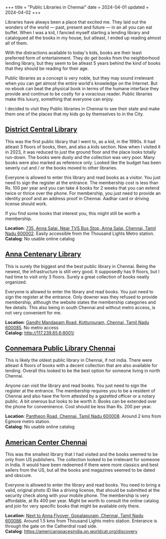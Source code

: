 +++
title = "Public Libraries in Chennai"
date = 2024-04-01
updated = 2024-04-02
+++

Libraries have always been a place that excited me. They laid out the wonders of the world &mdash; past, present and future &mdash; in an all you can eat buffet. When I was a kid, I fancied myself starting a lending library and catalogued all the books in my house, but atleast, I ended up reading almost all of them.

With the distractions available to today's kids, books are their least preferred form of entertainment. They do get books from the neighborhood lending library, but they seem to be atleast 5 years behind the kind of books that they should be reading for their age.

Public libraries as a concept is very noble, but they may sound irrelevant when you can get almost the entire world's knowledge on the Internet. But no ebook can beat the physical book in terms of the humane interface they provide and continue to be costly for a voracious reader. Public libraries make this luxury, something that everyone can enjoy.

I decided to visit they Public libraries in Chennai to see their state and make them one of the places that my kids go by themselves to in the City.

## [District Central Library](http://chennai.tnlla.in/)

This was the first public library that I went to, as a kid, in the 1990s. It had atleast 3 floors of books, then, and also a kids section. Now when I visited it in 2023, it was reduced to just the ground floor and the place looks totally run-down. The books were dusty and the collection was very poor. Many books were also marked as reference only. Looked like the budget has been severly cut and / or the books moved to other libraries.

Everyone is allowed to enter this library and read books as a visitor. You just need to sign the register at the entrance. The membership cost is less than Rs. 100 per year and you can take 4 books for 2 weeks that you can extend twice or thrice over the phone. For membership, you just need to provide an identity proof and an address proof in Chennai. Aadhar card or driving license should work.

If you find some books that interest you, this might still be worth a membership.


**Location**: [735, Anna Salai, Near TVS Bus Stop, Anna Salai, Chennai, Tamil Nadu 600002](https://maps.app.goo.gl/EXJafR7pJFQ1e4yG9). Easily accessible from the Thousand Lights Metro station.<br>
**Catalog**: No usable online catalog

## [Anna Centenary Library](https://www.annacentenarylibrary.org/)

This is surely the biggest and the best public library in Chennai. Being the newest, the infrastructure is still very good. It supposedly has 9 floors, but I had time to visit only 3 floors. Surely a great collection of books neatly organized.

Everyone is allowed to enter the library and read books. You just need to sign the register at the entrance. Only downer was they refused to provide membership, although the website states the membership categories and fee details. This also being in south Chennai and without metro access, is not very convenient for me.

**Location**: [Gandhi Mandapam Road, Kotturpuram, Chennai, Tamil Nadu 600085](https://maps.app.goo.gl/jE5PmEGMsRkQSN2x8). No metro access<br>
**Catalog:** <http://117.239.65.6:8001/>

## [Connemara Public Library Chennai](http://www.connemarapubliclibrary.org/index.html)

This is likely the oldest public library in Chennai, if not india. There were atleast 4 floors of books with a decent collection that are also available for lending. Overall this looked to be the best option for someone living in north Chennai.

Anyone can visit the library and read books. You just need to sign the register at the entrance. The membership requires you to be a resident of Chennai and also have the form attested by a gazetted officer or a notary public. A bit onerous but looks to be worth it. Books can be extended over the phone for conveninence. Cost should be less than Rs. 200 per year.

**Location**: [Pantheon Road, Chennai, Tamil Nadu 600008](https://maps.app.goo.gl/tRCR7fjs9ELcT9Yu8). Around 2 kms from Egmore metro station.<br>
**Catalog**: No usable online catalog

## [American Center Chennai](https://in.usembassy.gov/education-culture/american-spaces/american-space-chennai/)

This was the smallest library that I had visited and the books seemed to be only from US publishers. The collection looked to be irrelevant for someone in India. It would have been redeemed if there were more classics and best sellers from the US, but all the books and magazines seemed to be dated and obscure.

Everyone is allowed to enter the library and read books. You need to bring a valid, original photo ID like a driving license, that should be submitted at the security check along with your mobile phone. The membership is very affordable, at Rs 400 per year. Might be worth to consult the online catalog and join for very specific books that might be available only there.

**Location**: [Next to Anna Flyover, Gopalapuram, Chennai, Tamil Nadu 600086](https://maps.app.goo.gl/QTbbKc2xvRyFvoS37). Around 1.5 kms from Thousand Lights metro station. Enterance is through the gate on the Catherdral road side.<br>
**Catalog**: <https://americanspacesindia.on.worldcat.org/discovery>


